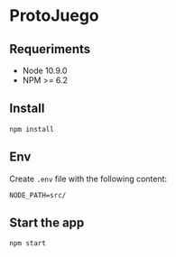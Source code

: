 # ProtoJuego

## Requeriments

* Node 10.9.0
* NPM >= 6.2

## Install

```
npm install
```

## Env

Create `.env` file with the following content:
```
NODE_PATH=src/
```

## Start the app
```
npm start
```